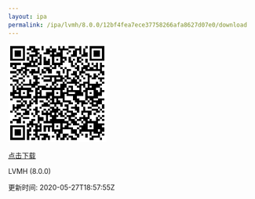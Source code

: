 ```yaml
---
layout: ipa
permalink: /ipa/lvmh/8.0.0/12bf4fea7ece37758266afa8627d07e0/download
---
```


![扫码下载](/ipa/lvmh/8.0.0/12bf4fea7ece37758266afa8627d07e0/qr.png)

[点击下载](itms-services://?action=download-manifest&url=https://gitee.com/secotech/ipa/raw/master/lvmh/8.0.0/Secoo-iPhone-2020-05-27-18.46.20/manifest.plist)

<p>LVMH (8.0.0)</p>
<p>更新时间: 2020-05-27T18:57:55Z</p>